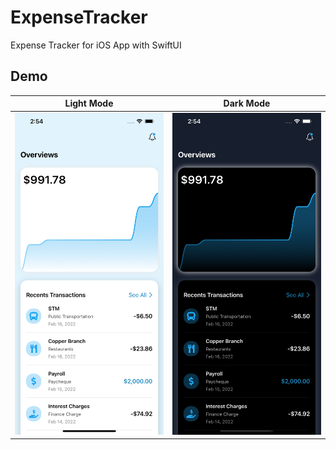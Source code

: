 # ExpenseTracker

Expense Tracker for iOS App with SwiftUI

## Demo

|               Light Mode               |               Dark Mode                |
| :------------------------------------: | :------------------------------------: |
| <img src="demo/1.png" width="250px" /> | <img src="demo/2.png" width="250px" /> |


